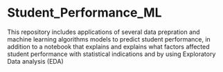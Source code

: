 # Student_Performance_ML
This repository includes applications of several data prepration and machine learning algorithms models to predict student performance, in addition to a notebook that explains and explains what factors affected student performance with statistical indications and by using Exploratory Data analysis (EDA)
